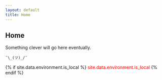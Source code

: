 ```yaml
---
layout: default
title: Home
---
```

## Home

Something clever will go here eventually.

`¯\_(ツ)_/¯`

{% if site.data.environment.is_local %}
<span style="color: red;">
      site.data.environment.is_local
</span>
{% endif %}
